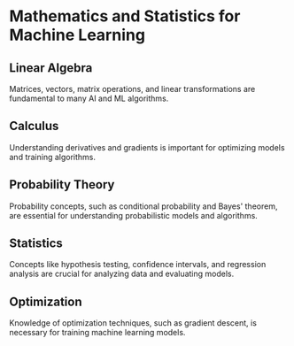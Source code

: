 # Mathematics and Statistics for Machine Learning

## Linear Algebra
Matrices, vectors, matrix operations, and linear transformations are fundamental to many AI and ML algorithms.

## Calculus
Understanding derivatives and gradients is important for optimizing models and training algorithms.

## Probability Theory
Probability concepts, such as conditional probability and Bayes' theorem, are essential for understanding probabilistic models and algorithms.

## Statistics
Concepts like hypothesis testing, confidence intervals, and regression analysis are crucial for analyzing data and evaluating models.

## Optimization
Knowledge of optimization techniques, such as gradient descent, is necessary for training machine learning models.
